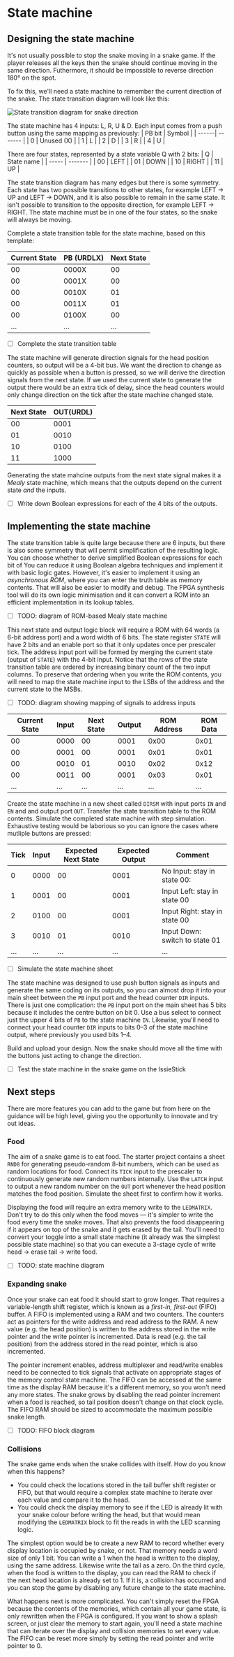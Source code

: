 # State machine

## Designing the state machine

It's not usually possible to stop the snake moving in a snake game.
If the player releases all the keys then the snake should continue moving in the same direction.
Futhermore, it should be impossible to reverse direction 180° on the spot.

To fix this, we'll need a state machine to remember the current direction of the snake.
The state transition diagram will look like this:

![State transition diagram for snake direction](graphics/dirfsm.png)

The state machine has 4 inputs: L, R, U & D. Each input comes from a push button using the same mapping as previously:
| PB bit | Symbol |
| ------| ------- |
| 0  | Unused (X) |
| 1  | L    |
| 2  | D    |
| 3  | R  |
| 4  | U     |

There are four states, represented by a state variable Q with 2 bits:
| Q | State name |
| ----- | ------- |
| 00    | LEFT   |
| 01    | DOWN    |
| 10    | RIGHT   |
| 11    | UP      |

The state transition diagram has many edges but there is some symmetry. Each state has two possible transitions to other states, for example LEFT → UP and LEFT → DOWN, and it is also possible to remain in the same state. It isn't possible to transition to the opposite direction, for example LEFT → RIGHT. The state machine must be in one of the four states, so the snake will always be moving.

Complete a state transition table for the state machine, based on this template:

| Current State | PB (URDLX) | Next State |
| ----- | ------------- | ---------- |
| 00    | 0000X          | 00         |
| 00    | 0001X          | 00         |
| 00    | 0010X          | 01         |
| 00    | 0011X          | 01         |
| 00    | 0100X          | 00         |
| …     | …             | …          |

- [ ] Complete the state transition table

The state machine will generate direction signals for the head position counters, so output will be a 4-bit bus.
We want the direction to change as quickly as possible when a button is pressed, so we will derive the direction signals from the next state.
If we used the current state to generate the output there would be an extra tick of delay, since the head counters would only change direction on the tick after the state machine changed state.

| Next State | OUT(URDL) |
| ----- | ------------- |
| 00    | 0001 |
| 01    | 0010 |
| 10    | 0100 |
| 11    | 1000 |

Generating the state mahcine outputs from the next state signal makes it a *Mealy* state machine, which means that the outputs depend on the current state *and* the inputs.

- [ ] Write down Boolean expressions for each of the 4 bits of the outputs.

## Implementing the state machine

The state transition table is quite large because there are 6 inputs, but there is also some symmetry that will permit simplification of the resulting logic.
You can choose whether to derive simplified Boolean expressions for each bit of 
You can reduce it using Boolean algebra techniques and implement it with basic logic gates.
However, it's easier to implement it using an *asynchronous ROM*, where you can enter the truth table as memory contents.
That will also be easier to modify and debug.
The FPGA synthesis tool will do its own logic minimisation and it can convert a ROM into an efficient implementation in its lookup tables.

- [ ] TODO: diagram of ROM-based Mealy state machine

This next state and output logic block will require a ROM with 64 words (a 6-bit address port) and a word width of 6 bits.
The state register `STATE` will have 2 bits and an enable port so that it only updates once per prescaler tick.
The address input port will be formed by merging the current state (output of `STATE`) with the 4-bit input.
Notice that the rows of the state transition table are ordered by increasing binary count of the two input columns.
To preserve that ordering when you write the ROM contents, you will need to map the state machine input to the LSBs of the address and the current state to the MSBs.

- [ ] TODO: diagram showing mapping of signals to address inputs

| Current State | Input | Next State | Output | ROM Address | ROM Data |
| ----- | ------------- | ---------- | ------ | ----------- | -------- |
| 00    | 0000          | 00         | 0001   | 0x00        | 0x01     |
| 00    | 0001          | 00         | 0001   | 0x01        | 0x01     |
| 00    | 0010          | 01         | 0010   | 0x02        | 0x12     |
| 00    | 0011          | 00         | 0001   | 0x03        | 0x01     |
| …     | …             | …          | …      | …           | …        |

Create the state machine in a new sheet called `DIRSM` with input ports `IN` and `EN` and and output port `OUT`.
Transfer the state transition table to the ROM contents.
Simulate the completed state machine with step simulation.
Exhaustive testing would be laborious so you can ignore the cases where mutliple buttons are pressed:

| Tick | Input | Expected Next State | Expected Output | Comment |
| ---- | ----- | ------------------- | --------------- | ------- |
| 0    | 0000  | 00                  | 0001            | No Input: stay in state 00: |
| 1    | 0001  | 00                  | 0001            | Input Left: stay in state 00 |
| 2    | 0100  | 00                  | 0001            | Input Right: stay in state 00 |
| 3    | 0010  | 01                  | 0010            | Input Down: switch to state 01 |
| …    | …     | …                   | …               | … |

- [ ] Simulate the state machine sheet

The state machine was designed to use push button signals as inputs and generate the same coding on its outputs, so you can almost drop it into your main sheet between the `PB` input port and the head counter `DIR` inputs.
There is just one complication: the `PB` input port on the main sheet has 5 bits because it includes the centre button on bit 0.
Use a bus select to connect just the upper 4 bits of `PB` to the state machine `IN`.
Likewise, you'll need to connect your head counter `DIR` inputs to bits 0–3 of the state machine output, where previously you used bits 1–4.

Build and upload your design. Now the snake should move all the time with the buttons just acting to change the direction.

- [ ] Test the state machine in the snake game on the IssieStick

## Next steps

There are more features you can add to the game but from here on the guidance will be high level, giving you the opportunity to innovate and try out ideas.

### Food

The aim of a snake game is to eat food.
The starter project contains a sheet `RND8` for generating pseudo-random 8-bit numbers, which can be used as random locations for food.
Connect its `TICK` input to the prescaler to continuously generate new random numbers internally.
Use the `LATCH` input to output a new random number on the `OUT` port whenever the head position matches the food position.
Simulate the sheet first to confirm how it works.

Displaying the food will require an extra memory write to the `LEDMATRIX`.
Don't try to do this only when the food moves — it's simpler to write the food every time the snake moves.
That also prevents the food disappearing if it appears on top of the snake and it gets erased by the tail.
You'll need to convert your toggle into a small state machine (it already was the simplest possible state machine) so that you can execute a 3-stage cycle of write head → erase tail → write food.

- [ ]  TODO: state machine diagram

### Expanding snake

Once your snake can eat food it should start to grow longer.
That requires a variable-length shift register, which is known as a *first-in, first-out* (FIFO) buffer.
A FIFO is implemented using a RAM and two counters.
The counters act as pointers for the write address and read address to the RAM.
A new value (e.g. the head position) is written to the address stored in the write pointer and the write pointer is incremented.
Data is read (e.g. the tail position) from the address stored in the read pointer, which is also incremented.

The pointer increment enables, address multiplexer and read/write enables need to be connected to tick signals that activate on appropriate stages of the memory control state machine.
The FIFO can be accessed at the same time as the display RAM because it's a different memory, so you won't need any more states.
The snake grows by disabling the read pointer increment when a food is reached, so tail position doesn't change on that clock cycle.
The FIFO RAM should be sized to accommodate the maximum possible snake length.

- [ ] TODO: FIFO block diagram

### Collisions

The snake game ends when the snake collides with itself.
How do you know when this happens?
- You could check the locations stored in the tail buffer shift register or FIFO, but that would require a complex state machine to iterate over each value and compare it to the head.
- You could check the display memory to see if the LED is already lit with your snake colour before writing the head, but that would mean modifying the `LEDMATRIX` block to fit the reads in with the LED scanning logic.

The simplest option would be to create a new RAM to record whether every display location is occupied by snake, or not.
That memory needs a word size of only 1 bit.
You can write a 1 when the head is written to the display, using the same address. Likewise write the tail as a zero.
On the third cycle, when the food is written to the display, you can read the RAM to check if the next head location is already set to 1.
If it is, a collision has occurred and you can stop the game by disabling any future change to the state machine.

What happens next is more complicated.
You can't simply reset the FPGA because the contents of the memories, which contain all your game state, is only rewritten when the FPGA is configured.
If you want to show a splash screen, or just clear the memory to start again, you'll need a state machine that can iterate over the display and collision memories to set every value.
The FIFO can be reset more simply by setting the read pointer and write pointer to 0.

